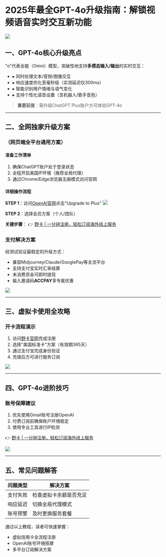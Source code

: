 # 2025年最全GPT-4o升级指南：解锁视频语音实时交互新功能

![](https://bbtdd.com/wp-content/uploads/img/5425272797465.webp)

## 一、GPT-4o核心升级亮点
"o"代表全能（Omni）模型，突破性地支持**多模态输入/输出**的实时交互：
- ▸ 同时处理文本/音频/图像交互
- ▸ 响应速度优化至毫秒级（实测延迟仅300ms）
- ▸ 智能识别用户情绪与语气变化
- ▸ 支持个性化语音设置（含机器人/歌手音色）

> **重要前提**：需升级ChatGPT Plus账户方可体验GPT-4o

---

## 二、全网独家升级方案
### （网页端全平台通用方案）
#### 准备工作清单
1. 确保ChatGPT账户处于登录状态
2. 全程开启美国IP环境（推荐全局代理）
3. 通过Chrome/Edge浏览器无痕模式访问官网

#### 详细操作流程
**STEP 1**：访问[OpenAI官网](https://chat.openai.com/)点击"Upgrade to Plus"
![](https://bbtdd.com/wp-content/uploads/img/905585626020.webp)

**STEP 2**：选择会员方案（个人/团队）

**关键步骤**：
👉 [野卡 | 一分钟注册，轻松订阅海外线上服务](https://bbtdd.com/yeka)

### 支付解决方案
经测试验证最稳定的升级方式：
- 兼容Midjourney/Claude/GooglePay等主流平台
- 支持支付宝实时汇率结算
- 未消费资金可即时提现
- 输入邀请码**ACCPAY**享专属优惠

![](https://bbtdd.com/wp-content/uploads/img/019072475.webp)

---

## 三、虚拟卡使用全攻略
### 开卡流程演示
1. 访问[野卡官网](https://bbtdd.com/yeka)完成注册
2. 选择"美国标准卡"方案（有效期365天）
3. 通过支付宝完成身份验证
4. 充值后方可进行服务订阅

![](https://bbtdd.com/wp-content/uploads/img/31098285.webp)

---

## 四、GPT-4o进阶技巧
### 账号保障建议
1. 优先使用Gmail账号注册OpenAI
2. 付费订阅前确保账户环境稳定
3. 使用专业工具进行IP检测

👉 [野卡 | 一分钟注册，轻松订阅海外线上服务](https://bbtdd.com/yeka)

![](https://bbtdd.com/wp-content/uploads/img/66025705316475.webp)

---

## 五、常见问题解答
| 问题类型 | 解决方案 |
|---------|----------|
| 支付失败 | 检查虚拟卡余额是否充足 |
| 响应延迟 | 切换全局代理模式 |
| 账号预警 | 及时更换服务套餐 |

通过以上教程，读者可快速掌握：
- 虚拟信用卡全流程注册
- OpenAI账号环境搭建
- 多平台订阅解决方案